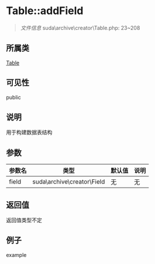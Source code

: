 # Table::addField

> *文件信息* suda\archive\creator\Table.php: 23~208
## 所属类 

[Table](../Table.md)

## 可见性

  public  
## 说明

用于构建数据表结构

## 参数

 
| 参数名 | 类型 | 默认值 | 说明 |
|--------|-----|-------|-------|
 | field |  suda\archive\creator\Field | 无 | 无 |
## 返回值
返回值类型不定
## 例子

example